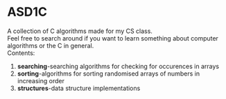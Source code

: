 # ASD1C
A collection of C algorithms made for my CS class.<br>
Feel free to search around if you want to learn something about computer algorithms or the C in general.<br>
Contents:
<ol>
<li><b>searching</b>-searching algorithms for checking for occurences in arrays</li>
<li><b>sorting</b>-algorithms for sorting randomised arrays of numbers in increasing order</li>
<li><b>structures</b>-data structure implementations</li>
</ol>
